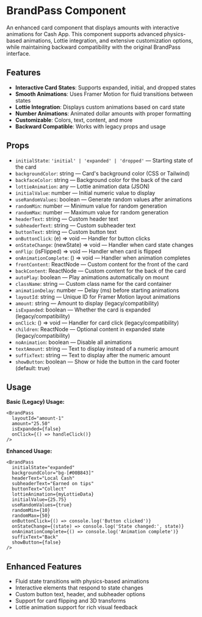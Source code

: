 # BrandPass Component

An enhanced card component that displays amounts with interactive animations for Cash App. This component supports advanced physics-based animations, Lottie integration, and extensive customization options, while maintaining backward compatibility with the original BrandPass interface.

## Features

- **Interactive Card States**: Supports expanded, initial, and dropped states
- **Smooth Animations**: Uses Framer Motion for fluid transitions between states
- **Lottie Integration**: Displays custom animations based on card state
- **Number Animations**: Animated dollar amounts with proper formatting
- **Customizable**: Colors, text, content, and more
- **Backward Compatible**: Works with legacy props and usage

## Props

- `initialState`: `'initial' | 'expanded' | 'dropped'` — Starting state of the card
- `backgroundColor`: string — Card's background color (CSS or Tailwind)
- `backfaceColor`: string — Background color for the back of the card
- `lottieAnimation`: any — Lottie animation data (JSON)
- `initialValue`: number — Initial numeric value to display
- `useRandomValues`: boolean — Generate random values after animations
- `randomMin`: number — Minimum value for random generation
- `randomMax`: number — Maximum value for random generation
- `headerText`: string — Custom header text
- `subheaderText`: string — Custom subheader text
- `buttonText`: string — Custom button text
- `onButtonClick`: (e) => void — Handler for button clicks
- `onStateChange`: (newState) => void — Handler when card state changes
- `onFlip`: (isFlipped) => void — Handler when card is flipped
- `onAnimationComplete`: () => void — Handler when animation completes
- `frontContent`: ReactNode — Custom content for the front of the card
- `backContent`: ReactNode — Custom content for the back of the card
- `autoPlay`: boolean — Play animations automatically on mount
- `className`: string — Custom class name for the card container
- `animationDelay`: number — Delay (ms) before starting animations
- `layoutId`: string — Unique ID for Framer Motion layout animations
- `amount`: string — Amount to display (legacy/compatibility)
- `isExpanded`: boolean — Whether the card is expanded (legacy/compatibility)
- `onClick`: () => void — Handler for card click (legacy/compatibility)
- `children`: ReactNode — Optional content in expanded state (legacy/compatibility)
- `noAnimation`: boolean — Disable all animations
- `textAmount`: string — Text to display instead of a numeric amount
- `suffixText`: string — Text to display after the numeric amount
- `showButton`: boolean — Show or hide the button in the card footer (default: true)

## Usage

**Basic (Legacy) Usage:**
```tsx
<BrandPass
  layoutId="amount-1"
  amount="25.50"
  isExpanded={false}
  onClick={() => handleClick()}
/>
```

**Enhanced Usage:**
```tsx
<BrandPass
  initialState="expanded"
  backgroundColor="bg-[#00B843]"
  headerText="Local Cash"
  subheaderText="Earned on tips"
  buttonText="Collect"
  lottieAnimation={myLottieData}
  initialValue={25.75}
  useRandomValues={true}
  randomMin={10}
  randomMax={50}
  onButtonClick={() => console.log('Button clicked')}
  onStateChange={(state) => console.log('State changed:', state)}
  onAnimationComplete={() => console.log('Animation complete')}
  suffixText="Back"
  showButton={false}
/>
```

## Enhanced Features

- Fluid state transitions with physics-based animations
- Interactive elements that respond to state changes
- Custom button text, header, and subheader options
- Support for card flipping and 3D transforms
- Lottie animation support for rich visual feedback 
